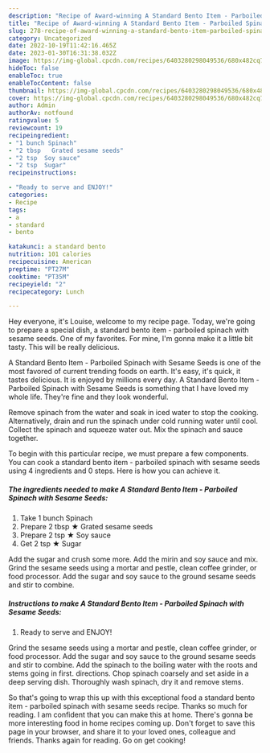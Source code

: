 ```yaml
---
description: "Recipe of Award-winning A Standard Bento Item - Parboiled Spinach with Sesame Seeds"
title: "Recipe of Award-winning A Standard Bento Item - Parboiled Spinach with Sesame Seeds"
slug: 278-recipe-of-award-winning-a-standard-bento-item-parboiled-spinach-with-sesame-seeds
category: Uncategorized
date: 2022-10-19T11:42:16.465Z
date: 2023-01-30T16:31:38.032Z
image: https://img-global.cpcdn.com/recipes/6403280298049536/680x482cq70/a-standard-bento-item-parboiled-spinach-with-sesame-seeds-recipe-main-photo.jpg
hideToc: false
enableToc: true
enableTocContent: false
thumbnail: https://img-global.cpcdn.com/recipes/6403280298049536/680x482cq70/a-standard-bento-item-parboiled-spinach-with-sesame-seeds-recipe-main-photo.jpg
cover: https://img-global.cpcdn.com/recipes/6403280298049536/680x482cq70/a-standard-bento-item-parboiled-spinach-with-sesame-seeds-recipe-main-photo.jpg
author: Admin
authorAv: notfound
ratingvalue: 5
reviewcount: 19
recipeingredient:
- "1 bunch Spinach"
- "2 tbsp   Grated sesame seeds"
- "2 tsp  Soy sauce"
- "2 tsp  Sugar"
recipeinstructions:

- "Ready to serve and ENJOY!"
categories:
- Recipe
tags:
- a
- standard
- bento

katakunci: a standard bento 
nutrition: 101 calories
recipecuisine: American
preptime: "PT27M"
cooktime: "PT35M"
recipeyield: "2"
recipecategory: Lunch

---
```



Hey everyone, it's Louise, welcome to my recipe page. Today, we're going to prepare a special dish, a standard bento item - parboiled spinach with sesame seeds. One of my favorites. For mine, I'm gonna make it a little bit tasty. This will be really delicious.

A Standard Bento Item - Parboiled Spinach with Sesame Seeds is one of the most favored of current trending foods on earth. It's easy, it's quick, it tastes delicious. It is enjoyed by millions every day. A Standard Bento Item - Parboiled Spinach with Sesame Seeds is something that I have loved my whole life. They're fine and they look wonderful.

Remove spinach from the water and soak in iced water to stop the cooking. Alternatively, drain and run the spinach under cold running water until cool. Collect the spinach and squeeze water out. Mix the spinach and sauce together.


To begin with this particular recipe, we must prepare a few components. You can cook a standard bento item - parboiled spinach with sesame seeds using 4 ingredients and 0 steps. Here is how you can achieve it.

<!--inarticleads1-->

##### The ingredients needed to make A Standard Bento Item - Parboiled Spinach with Sesame Seeds:

1. Take 1 bunch Spinach
1. Prepare 2 tbsp ★  Grated sesame seeds
1. Prepare 2 tsp ★ Soy sauce
1. Get 2 tsp ★ Sugar


Add the sugar and crush some more. Add the mirin and soy sauce and mix. Grind the sesame seeds using a mortar and pestle, clean coffee grinder, or food processor. Add the sugar and soy sauce to the ground sesame seeds and stir to combine. 

<!--inarticleads2-->

##### Instructions to make A Standard Bento Item - Parboiled Spinach with Sesame Seeds:


1. Ready to serve and ENJOY!

Grind the sesame seeds using a mortar and pestle, clean coffee grinder, or food processor. Add the sugar and soy sauce to the ground sesame seeds and stir to combine. Add the spinach to the boiling water with the roots and stems going in first. directions. Chop spinach coarsely and set aside in a deep serving dish. Thoroughly wash spinach, dry it and remove stems. 

So that's going to wrap this up with this exceptional food a standard bento item - parboiled spinach with sesame seeds recipe. Thanks so much for reading. I am confident that you can make this at home. There's gonna be more interesting food in home recipes coming up. Don't forget to save this page in your browser, and share it to your loved ones, colleague and friends. Thanks again for reading. Go on get cooking!
